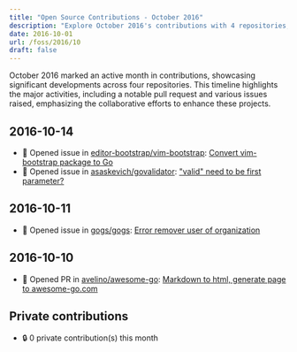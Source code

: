 ```yaml
---
title: "Open Source Contributions - October 2016"
description: "Explore October 2016's contributions with 4 repositories, including a notable pull request and 3 issues addressing key improvements."
date: 2016-10-01
url: /foss/2016/10
draft: false
---
```


October 2016 marked an active month in contributions, showcasing significant developments across four repositories. This timeline highlights the major activities, including a notable pull request and various issues raised, emphasizing the collaborative efforts to enhance these projects.

## 2016-10-14

- 🐛 Opened issue in [editor-bootstrap/vim-bootstrap](https://github.com/editor-bootstrap/vim-bootstrap): [Convert vim-bootstrap package to Go](https://github.com/editor-bootstrap/vim-bootstrap/issues/208)
- 🐛 Opened issue in [asaskevich/govalidator](https://github.com/asaskevich/govalidator): ["valid" need to be first parameter?](https://github.com/asaskevich/govalidator/issues/159)

## 2016-10-11

- 🐛 Opened issue in [gogs/gogs](https://github.com/gogs/gogs): [Error remover user of organization  ](https://github.com/gogs/gogs/issues/3752)

## 2016-10-10

- 🔀 Opened PR in [avelino/awesome-go](https://github.com/avelino/awesome-go): [Markdown to html, generate page to awesome-go.com](https://github.com/avelino/awesome-go/pull/1127)

## Private contributions

- 🔒 0 private contribution(s) this month


